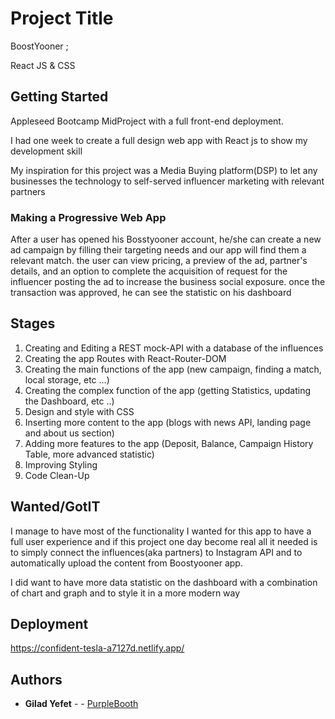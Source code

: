 # Project Title
 
BoostYooner ;
 
React JS & CSS
 
## Getting Started
 
Appleseed Bootcamp MidProject with a full front-end deployment.
 
I had one week to create a full design web app with React js to show my development skill
 
My inspiration for this project was a Media Buying platform(DSP) to let any  businesses the
technology to self-served influencer marketing with relevant partners
 
### Making a Progressive Web App
 
After a user has opened his Bosstyooner account, he/she can create a new ad campaign by filling
their targeting needs and our app will find them a relevant match.
the user can view pricing, a preview of the ad, partner's details, and an option to complete the acquisition
of request for the influencer posting the ad to increase the business social exposure.
once the transaction was approved, he can see the statistic on his dashboard
 
## Stages 
 
1. Creating and Editing a  REST mock-API with a database of the influences
2. Creating the app Routes with React-Router-DOM
3. Creating the main functions of the app (new campaign, finding a match, local storage, etc ...)
3. Creating the complex function of the app (getting Statistics, updating the Dashboard, etc ..)
4. Design and style with CSS
5. Inserting more content to the app (blogs with news API, landing page and about us section)
6. Adding more features to the app (Deposit, Balance, Campaign History Table, more advanced statistic)
7. Improving Styling
9. Code Clean-Up
 
## Wanted/GotIT
 
I manage to have most of the functionality I wanted for this app to have a full  user experience and if this project
one day become real all it needed is to simply connect the influences(aka partners) to Instagram API and to automatically
upload the content from Boostyooner app.
 
I did want to have more data statistic on the dashboard with a combination of chart and graph and to style it 
in a more modern way
 
 
## Deployment
 
https://confident-tesla-a7127d.netlify.app/
 
## Authors
 
* **Gilad Yefet** -  - [PurpleBooth](https://github.com/gilad18)